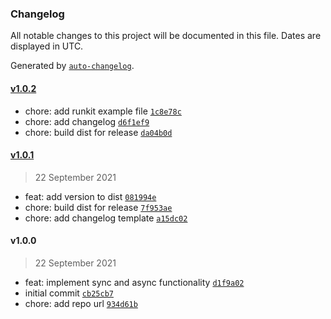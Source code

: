 ### Changelog

All notable changes to this project will be documented in this file. Dates are displayed in UTC.

Generated by [`auto-changelog`](https://github.com/CookPete/auto-changelog).

#### [v1.0.2](https://github.com/simplyhexagonal/multi-replace/compare/v1.0.1...v1.0.2)

- chore: add runkit example file [`1c8e78c`](https://github.com/simplyhexagonal/multi-replace/commit/1c8e78cce9290c3d0d8f18ac3338cfb5394600dc)
- chore: add changelog [`d6f1ef9`](https://github.com/simplyhexagonal/multi-replace/commit/d6f1ef9769bf989d95835e56d9529c5e877e33df)
- chore: build dist for release [`da04b0d`](https://github.com/simplyhexagonal/multi-replace/commit/da04b0d699debf6c77d90a6d7779964bae620014)

#### [v1.0.1](https://github.com/simplyhexagonal/multi-replace/compare/v1.0.0...v1.0.1)

> 22 September 2021

- feat: add version to dist [`081994e`](https://github.com/simplyhexagonal/multi-replace/commit/081994ebd450e6c97c144dd1692ec224756e7cb1)
- chore: build dist for release [`7f953ae`](https://github.com/simplyhexagonal/multi-replace/commit/7f953ae489c39fe693f9e2fce9ef136a1fa658a4)
- chore: add changelog template [`a15dc02`](https://github.com/simplyhexagonal/multi-replace/commit/a15dc023724b8f852d1fd2e403d6df2857e59eda)

#### v1.0.0

> 22 September 2021

- feat: implement sync and async functionality [`d1f9a02`](https://github.com/simplyhexagonal/multi-replace/commit/d1f9a022b3e0d43b303ba33f2dfbf9cea5558474)
- initial commit [`cb25cb7`](https://github.com/simplyhexagonal/multi-replace/commit/cb25cb76827bce5d5d8c6c043a4dc2e7dbc5899b)
- chore: add repo url [`934d61b`](https://github.com/simplyhexagonal/multi-replace/commit/934d61ba64c9186b1b309b0c5e69acdbb1689d76)
